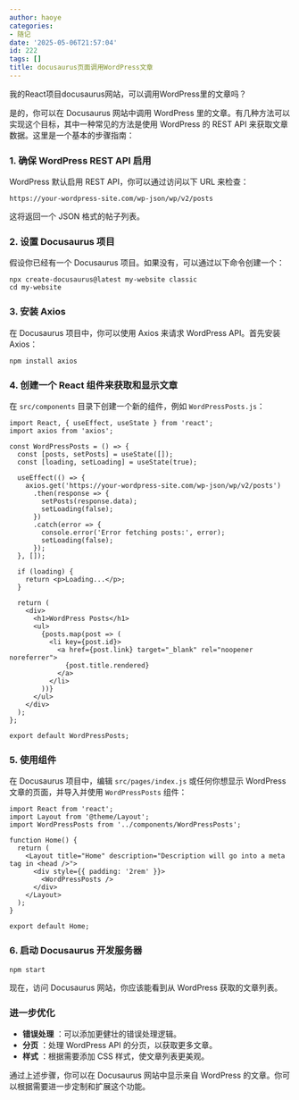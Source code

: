 ```yaml
---
author: haoye
categories:
- 随记
date: '2025-05-06T21:57:04'
id: 222
tags: []
title: docusaurus页面调用WordPress文章
---
```


我的React项目docusaurus网站，可以调用WordPress里的文章吗？

是的，你可以在 Docusaurus 网站中调用 WordPress 里的文章。有几种方法可以实现这个目标，其中一种常见的方法是使用 WordPress 的
REST API 来获取文章数据。这里是一个基本的步骤指南：

### 1\. 确保 WordPress REST API 启用

WordPress 默认启用 REST API，你可以通过访问以下 URL 来检查：

    
    
    https://your-wordpress-site.com/wp-json/wp/v2/posts
    

这将返回一个 JSON 格式的帖子列表。

### 2\. 设置 Docusaurus 项目

假设你已经有一个 Docusaurus 项目。如果没有，可以通过以下命令创建一个：

    
    
    npx create-docusaurus@latest my-website classic
    cd my-website
    

### 3\. 安装 Axios

在 Docusaurus 项目中，你可以使用 Axios 来请求 WordPress API。首先安装 Axios：

    
    
    npm install axios
    

### 4\. 创建一个 React 组件来获取和显示文章

在 `src/components` 目录下创建一个新的组件，例如 `WordPressPosts.js`：

    
    
    import React, { useEffect, useState } from 'react';
    import axios from 'axios';
    
    const WordPressPosts = () => {
      const [posts, setPosts] = useState([]);
      const [loading, setLoading] = useState(true);
    
      useEffect(() => {
        axios.get('https://your-wordpress-site.com/wp-json/wp/v2/posts')
          .then(response => {
            setPosts(response.data);
            setLoading(false);
          })
          .catch(error => {
            console.error('Error fetching posts:', error);
            setLoading(false);
          });
      }, []);
    
      if (loading) {
        return <p>Loading...</p>;
      }
    
      return (
        <div>
          <h1>WordPress Posts</h1>
          <ul>
            {posts.map(post => (
              <li key={post.id}>
                <a href={post.link} target="_blank" rel="noopener noreferrer">
                  {post.title.rendered}
                </a>
              </li>
            ))}
          </ul>
        </div>
      );
    };
    
    export default WordPressPosts;
    

### 5\. 使用组件

在 Docusaurus 项目中，编辑 `src/pages/index.js` 或任何你想显示 WordPress 文章的页面，并导入并使用
`WordPressPosts` 组件：

    
    
    import React from 'react';
    import Layout from '@theme/Layout';
    import WordPressPosts from '../components/WordPressPosts';
    
    function Home() {
      return (
        <Layout title="Home" description="Description will go into a meta tag in <head />">
          <div style={{ padding: '2rem' }}>
            <WordPressPosts />
          </div>
        </Layout>
      );
    }
    
    export default Home;
    

### 6\. 启动 Docusaurus 开发服务器

    
    
    npm start
    

现在，访问 Docusaurus 网站，你应该能看到从 WordPress 获取的文章列表。

### 进一步优化

  * **错误处理** ：可以添加更健壮的错误处理逻辑。
  * **分页** ：处理 WordPress API 的分页，以获取更多文章。
  * **样式** ：根据需要添加 CSS 样式，使文章列表更美观。

通过上述步骤，你可以在 Docusaurus 网站中显示来自 WordPress 的文章。你可以根据需要进一步定制和扩展这个功能。


